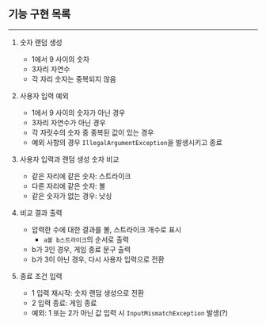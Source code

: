 ## 기능 구현 목록

-----------------------------------
1. 숫자 랜덤 생성
     + 1에서 9 사이의 숫자
     + 3자리 자연수
     + 각 자리 숫자는 중복되지 않음


2. 사용자 입력 예외
    + 1에서 9 사이의 숫자가 아닌 경우
    + 3자리 자연수가 아닌 경우
    + 각 자릿수의 숫자 중 중복된 값이 있는 경우
    + 예외 사항의 경우 `IllegalArgumentException`을 발생시키고 종료


3. 사용자 입력과 랜덤 생성 숫자 비교
    + 같은 자리에 같은 숫자: 스트라이크
    + 다른 자리에 같은 숫자: 볼
    + 같은 숫자가 없는 경우: 낫싱


4. 비교 결과 출력
    + 압력한 수에 대한 결과를 볼, 스트라이크 개수로 표시
      + `a볼 b스트라이크`의 순서로 출력
    + b가 3인 경우, 게임 종료 문구 출력
    + b가 3이 아닌 경우, 다시 사용자 입력으로 전환


5. 종료 조건 입력
   + 1 입력 재시작: 숫자 랜덤 생성으로 전환
   + 2 입력 종료: 게임 종료
   + 예외: 1 또는 2가 아닌 값 입력 시 `InputMismatchException` 발생(?)